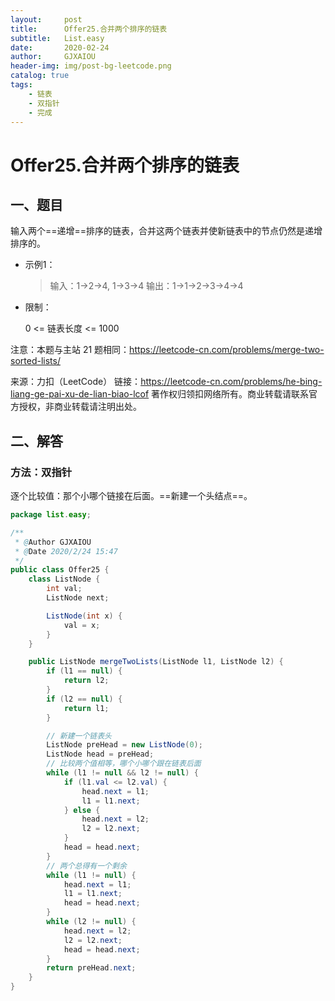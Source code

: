 ```yaml
---
layout:     post
title:      Offer25.合并两个排序的链表
subtitle:   List.easy
date:       2020-02-24
author:     GJXAIOU
header-img: img/post-bg-leetcode.png
catalog: true
tags:
    - 链表
	- 双指针
	- 完成
---
```


# Offer25.合并两个排序的链表

## 一、题目

输入两个==递增==排序的链表，合并这两个链表并使新链表中的节点仍然是递增排序的。

- 示例1：

    >输入：1->2->4, 1->3->4
    >输出：1->1->2->3->4->4

- 限制：

    0 <= 链表长度 <= 1000

注意：本题与主站 21 题相同：https://leetcode-cn.com/problems/merge-two-sorted-lists/

来源：力扣（LeetCode）
链接：https://leetcode-cn.com/problems/he-bing-liang-ge-pai-xu-de-lian-biao-lcof
著作权归领扣网络所有。商业转载请联系官方授权，非商业转载请注明出处。

## 二、解答

### 方法：双指针

逐个比较值：那个小哪个链接在后面。==新建一个头结点==。

```java
package list.easy;

/**
 * @Author GJXAIOU
 * @Date 2020/2/24 15:47
 */
public class Offer25 {
    class ListNode {
        int val;
        ListNode next;

        ListNode(int x) {
            val = x;
        }
    }

    public ListNode mergeTwoLists(ListNode l1, ListNode l2) {
        if (l1 == null) {
            return l2;
        }
        if (l2 == null) {
            return l1;
        }

        // 新建一个链表头
        ListNode preHead = new ListNode(0);
        ListNode head = preHead;
        // 比较两个值相等，哪个小哪个跟在链表后面
        while (l1 != null && l2 != null) {
            if (l1.val <= l2.val) {
                head.next = l1;
                l1 = l1.next;
            } else {
                head.next = l2;
                l2 = l2.next;
            }
            head = head.next;
        }
        // 两个总得有一个剩余
        while (l1 != null) {
            head.next = l1;
            l1 = l1.next;
            head = head.next;
        }
        while (l2 != null) {
            head.next = l2;
            l2 = l2.next;
            head = head.next;
        }
        return preHead.next;
    }
}
```
